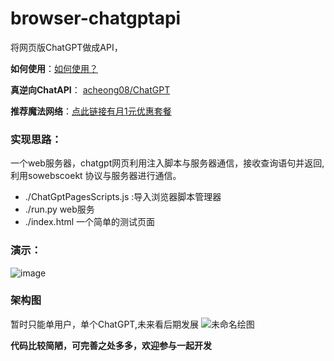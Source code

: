 # browser-chatgptapi

将网页版ChatGPT做成API，

**如何使用**：[如何使用？](wiki/如何使用.md)

**真逆向ChatAPI**： [acheong08/ChatGPT](https://github.com/acheong08/ChatGPT)

**推荐魔法网络**：[点此链接有月1元优惠套餐](https://xx025.github.io/773ycd9u.html)


### 实现思路：




一个web服务器，chatgpt网页利用注入脚本与服务器通信，接收查询语句并返回,利用sowebscoekt 协议与服务器进行通信。






- ./ChatGptPagesScripts.js :导入浏览器脚本管理器
- ./run.py web服务
- ./index.html 一个简单的测试页面



### 演示：
![image](https://user-images.githubusercontent.com/71559822/220007238-2b040e5e-1be7-404e-9cc6-3605f862660d.png)



### 架构图

暂时只能单用户，单个ChatGPT,未来看后期发展
![未命名绘图](https://user-images.githubusercontent.com/71559822/220315748-b6bb2d29-0243-4ac8-aab4-0296424689cb.png)



**代码比较简陋，可完善之处多多，欢迎参与一起开发**
